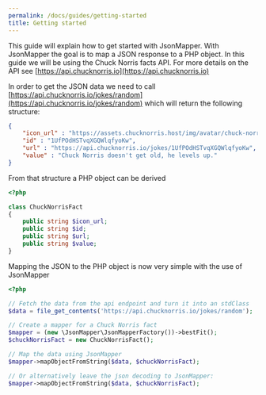 ```yaml
---
permalink: /docs/guides/getting-started
title: Getting started
---
```


This guide will explain how to get started with JsonMapper. With JsonMapper the goal is to map a JSON response to a PHP object. 
In this guide we will be using the Chuck Norris facts API. For more details on the API see [https://api.chucknorris.io](https://api.chucknorris.io)

In order to get the JSON data we need to call [https://api.chucknorris.io/jokes/random](https://api.chucknorris.io/jokes/random) which will return the following
structure:
```json
{
    "icon_url" : "https://assets.chucknorris.host/img/avatar/chuck-norris.png",
    "id" : "1UfPOdHSTvqXGQWlqfyoKw",
    "url" : "https://api.chucknorris.io/jokes/1UfPOdHSTvqXGQWlqfyoKw",
    "value" : "Chuck Norris doesn't get old, he levels up."
}
```

From that structure a PHP object can be derived
```php
<?php

class ChuckNorrisFact
{
    public string $icon_url;
    public string $id;
    public string $url;
    public string $value;
}
``` 

Mapping the JSON to the PHP object is now very simple with the use of JsonMapper
```php
<?php

// Fetch the data from the api endpoint and turn it into an stdClass
$data = file_get_contents('https://api.chucknorris.io/jokes/random');

// Create a mapper for a Chuck Norris fact
$mapper = (new \JsonMapper\JsonMapperFactory())->bestFit();
$chuckNorrisFact = new ChuckNorrisFact();

// Map the data using JsonMapper
$mapper->mapObjectFromString($data, $chuckNorrisFact);

// Or alternatively leave the json decoding to JsonMapper:
$mapper->mapObjectFromString($data, $chuckNorrisFact);
```

